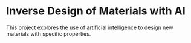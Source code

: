 # Inverse Design of Materials with AI
 This project explores the use of artificial intelligence to design new materials with specific properties.
